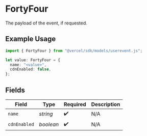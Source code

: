 # FortyFour

The payload of the event, if requested.

## Example Usage

```typescript
import { FortyFour } from "@vercel/sdk/models/userevent.js";

let value: FortyFour = {
  name: "<value>",
  cdnEnabled: false,
};
```

## Fields

| Field              | Type               | Required           | Description        |
| ------------------ | ------------------ | ------------------ | ------------------ |
| `name`             | *string*           | :heavy_check_mark: | N/A                |
| `cdnEnabled`       | *boolean*          | :heavy_check_mark: | N/A                |